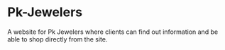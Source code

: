 # Pk-Jewelers
A website for Pk Jewelers where clients can find out information and be able to shop directly from the site.
